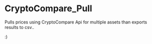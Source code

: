 # CryptoCompare_Pull

Pulls prices using CryptoCompare Api for multiple assets than exports results to csv.. 

:)


